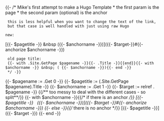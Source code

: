 {{- /* Mike's first attempt to make a Hugo Template
     * the first param is the page
     * the second param (optional) is the anchor

     this is less helpful when you want to change the text of the link,
     but that case is well handled with just using raw Hugo

    new:
[{{- $pagetitle -}} &nbsp ({{- $anchorname -}})]({{- $target-}}#{{- anchorize $anchorname -}})

     old page title:
     {{- with .Site.GetPage $pagename -}}{{- .Title -}}{{end}}{{- with $anchorname -}} &nbsp; ( {{- $anchorname -}}){{- end -}}
     */ -}}
{{- $pagename := .Get 0 -}}
{{- $pagetitle := (.Site.GetPage $pagename).Title -}}
{{- $anchorname := .Get 1 -}}
{{- $target := relref . $pagename -}}
{{/** too messy to deal with the different cases - so split**/}}
{{- with $anchorname -}}{{/* if there is an anchor */}}
[{{- $pagetitle -}} &nbsp; ({{- $anchorname -}})]({{- $target -}}#{{- anchorize $anchorname -}})
{{- else -}}{{/* there is no anchor */}}
[{{- $pagetitle -}}]({{- $target -}})
{{- end -}}